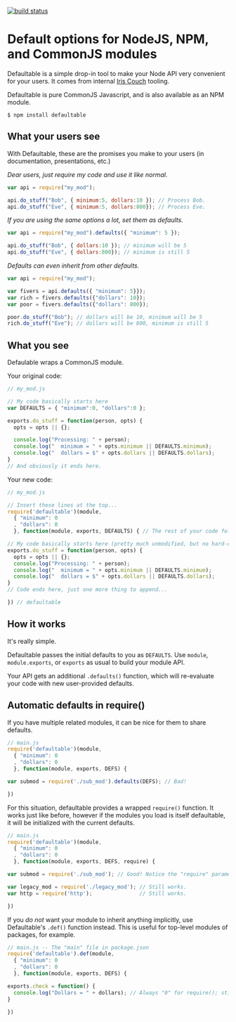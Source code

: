 [![build status](https://secure.travis-ci.org/nodejitsu/defaultable.png)](http://travis-ci.org/nodejitsu/defaultable)

# Default options for NodeJS, NPM, and CommonJS modules

Defaultable is a simple drop-in tool to make your Node API very convenient for your users. It comes from internal [Iris Couch](http://www.iriscouch.com) tooling.

Defaultable is pure CommonJS Javascript, and is also available as an NPM module.

    $ npm install defaultable

## What your users see

With Defaultable, these are the promises you make to your users (in documentation, presentations, etc.)

*Dear users, just require my code and use it like normal.*

```javascript
var api = require("my_mod");

api.do_stuff("Bob", { minimum:5, dollars:10 }); // Process Bob.
api.do_stuff("Eve", { minimum:5, dollars:800}); // Process Eve.
```

*If you are using the same options a lot, set them as defaults.*

```javascript
var api = require("my_mod").defaults({ "minimum": 5 });

api.do_stuff("Bob", { dollars:10 }); // minimum will be 5
api.do_stuff("Eve", { dollars:800}); // minimum is still 5
```

*Defaults can even inherit from other defaults.*

```javascript
var api = require("my_mod");

var fivers = api.defaults({ "minimum": 5}});
var rich = fivers.defaults({"dollars": 10});
var poor = fivers.defaults({"dollars": 800});

poor.do_stuff("Bob"); // dollars will be 10, minimum will be 5
rich.do_stuff("Eve"); // dollars will be 800, minimum is still 5
```

## What you see

Defaulable wraps a CommonJS module.

Your original code:

```javascript
// my_mod.js

// My code basically starts here
var DEFAULTS = { "minimum":0, "dollars":0 };

exports.do_stuff = function(person, opts) {
  opts = opts || {};

  console.log("Processing: " + person);
  console.log("  minimum = " + opts.minimum || DEFAULTS.minimum);
  console.log("  dollars = $" + opts.dollars || DEFAULTS.dollars);
}
// And obviously it ends here.
```

Your new code:

```javascript
// my_mod.js

// Insert these lines at the top...
require('defaultable')(module,
  { "minimum": 0
  , "dollars": 0
  }, function(module, exports, DEFAULTS) { // The rest of your code follows unchanged.

// My code basically starts here (pretty much unmodified, but no hard-coded DEFAULTS)
exports.do_stuff = function(person, opts) {
  opts = opts || {};
  console.log("Processing: " + person);
  console.log("  minimum = " + opts.minimum || DEFAULTS.minimum);
  console.log("  dollars = $" + opts.dollars || DEFAULTS.dollars);
}
// Code ends here, just one more thing to append...

}) // defaultable
```

## How it works

It's really simple.

Defaultable passes the initial defaults to you as `DEFAULTS`. Use `module`, `module.exports`, or `exports` as usual to build your module API.

Your API gets an additional `.defaults()` function, which will re-evaluate your code with new user-provided defaults.

## Automatic defaults in require()

If you have multiple related modules, it can be nice for them to share defaults.

```javascript
// main.js
require('defaultable')(module,
  { "minimum": 0
  , "dollars": 0
  }, function(module, exports, DEFS) {

var submod = require('./sub_mod').defaults(DEFS); // Bad!

})
```

For this situation, defaultable provides a wrapped `require()` function. It works just like before, however if the modules you load is itself defaultable, it will be initialized with the current defaults.

```javascript
// main.js
require('defaultable')(module,
  { "minimum": 0
  , "dollars": 0
  }, function(module, exports, DEFS, require) {

var submod = require('./sub_mod'); // Good! Notice the "require" parameter above.

var legacy_mod = require('./legacy_mod'); // Still works.
var http = require('http');               // Still works.

})
```

If you *do not* want your module to inherit anything implicitly, use Defaultable's `.def()` function instead. This is useful for top-level modules of packages, for example.

```javascript
// main.js -- The "main" file in package.json
require('defaultable').def(module,
  { "minimum": 0
  , "dollars": 0
  }, function(module, exports, DEFS) {

exports.check = function() {
  console.log("Dollars = " + dollars); // Always "0" for require(); still changeable via .defaults()
}

})
```
